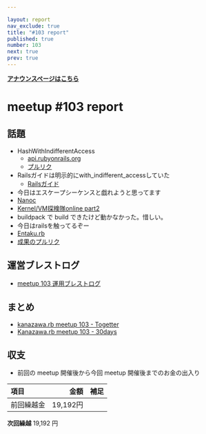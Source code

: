 ```yaml
---

layout: report
nav_exclude: true
title: "#103 report"
published: true
number: 103
next: true
prev: true
---
```


<div style="text-align: left;"><a href="/103/"><strong>アナウンスページはこちら</strong></a></div>

# meetup #103 report

## 話題

* HashWithIndifferentAccess
  + [api.rubyonrails.org](https://api.rubyonrails.org/classes/ActiveSupport/HashWithIndifferentAccess.html#method-i-without)
  + [プルリク](https://github.com/rails/rails/pull/41705)
* Railsガイドは明示的にwith_indifferent_accessしていた
  + [Railsガイド](https://railsguides.jp/active_support_core_extensions.html#except%E3%81%A8except-bang)
* 今日はエスケープシーケンスと戯れようと思ってます 
* [Nanoc](https://nanoc.ws/)
* [Kernel/VM探検隊online part2](https://kernelvm.connpass.com/event/201059/)
* buildpack で build できたけど動かなかった。惜しい。
* 今日はrailsを触ってるぞー
* [Entaku.rb](https://entakurb.doorkeeper.jp/)
* [成果のプルリク](https://github.com/kanazawarb/meetup/pull/1199)

## 運営ブレストログ

* [meetup 103 運用ブレストログ](https://github.com/kanazawarb/meetup/wiki/meetup-103-%E9%81%8B%E7%94%A8%E3%83%96%E3%83%AC%E3%82%B9%E3%83%88%E3%83%AD%E3%82%B0)

## まとめ

* [kanazawa.rb meetup 103 - Togetter](https://togetter.com/li/1689111)
* [Kanazawa.rb meetup 103 - 30days](https://30d.jp/kzrb/93)

## 収支

* 前回の meetup 開催後から今回 meetup 開催後までのお金の出入り

|項目                           |金額         |補足                                               |
|:------------------------------|------------:|:--------------------------------------------------|
| 前回繰越金                    |    19,192円 |                                                   |

**次回繰越**  19,192 円

